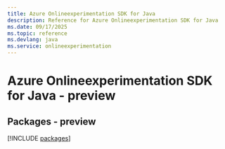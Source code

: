 ```yaml
---
title: Azure Onlineexperimentation SDK for Java
description: Reference for Azure Onlineexperimentation SDK for Java
ms.date: 09/17/2025
ms.topic: reference
ms.devlang: java
ms.service: onlineexperimentation
---
```

# Azure Onlineexperimentation SDK for Java - preview
## Packages - preview
[!INCLUDE [packages](onlineexperimentation-index.md)]